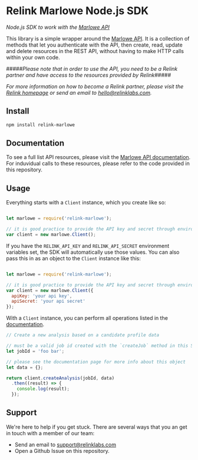 # Relink Marlowe Node.js SDK

*Node.js SDK to work with the [Marlowe API](https://docs.relinklabs.com/marlowe/ "Marlowe API documentation")*

This library is a simple wrapper around the [Marlowe API](https://docs.relinklabs.com/marlowe/ "Marlowe API documentation"). It is a collection of methods that let you authenticate with the API, then create, read, update and delete resources in the REST API, without having to make HTTP calls within your own code.

#####*Please note that in order to use the API, you need to be a Relink partner and have access to the resources provided by Relink*#####

*For more information on how to become a Relink partner, please visit the [Relink homepage](https://relinklabs.com/) or send an email to <hello@relinklabs.com>.*

## Install

```bash
npm install relink-marlowe
```

## Documentation
To see a full list API resources, please visit the [Marlowe API documentation](https://docs.relinklabs.com/marlowe/ "Marlowe API documentation"). For induvidual calls to these resources, please refer to the code provided in this repository.

## Usage

Everything starts with a `Client` instance, which you create like so:

```javascript

let marlowe = require('relink-marlowe');

// it is good practice to provide the API key and secret through environment variables
var client = new marlowe.Client();
```

If you have the `RELINK_API_KEY` and `RELINK_API_SECRET` environment variables 
set, the SDK will automatically use those values. You can also pass this in as 
an object to the `Client` instance like this: 

```javascript

let marlowe = require('relink-marlowe');

// it is good practice to provide the API key and secret through environment variables
var client = new marlowe.Client({
  apiKey: 'your api key', 
  apiSecret: 'your api secret'
});
```

With a `Client` instance, you can perform all operations listed in the [documentation](https://docs.relinklabs.com/marlowe/ "Marlowe API documentation").

```javascript
// Create a new analysis based on a candidate profile data

// must be a valid job id created with the `createJob` method in this SDK
let jobId = 'foo bar';

// please see the documentation page for more info about this object
let data = {}; 

return client.createAnalysis(jobId, data)
  .then((result) => {
    console.log(result);
  });
```

## Support

We're here to help if you get stuck.  There are several ways that you an get in
touch with a member of our team:

* Send an email to <support@relinklabs.com>
* Open a Github Issue on this repository.